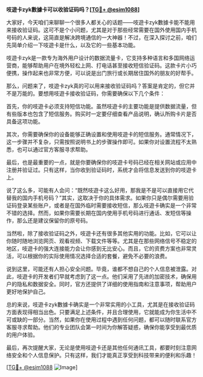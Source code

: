 **吱遊卡zyk數據卡可以收验证码吗？[[TG💪+ @esim1088](https://t.me/s/esim1088)]**

大家好，今天咱们来聊聊一个很多人都关心的话题——吱遊卡zyk數據卡能不能用来接收验证码。这可不是个小问题，尤其是对于那些经常需要在国外使用国内手机号码的人来说，这简直是解决跨境通信的一大神器！不过，在深入探讨之前，咱们先简单介绍一下吱遊卡是什么，以及它的一些基本功能。

吱遊卡zyk是一款专为海外用户设计的数据流量卡，它支持多种语言和多国网络运营商，能够帮助用户在境外轻松上网、打电话甚至接收短信验证码。这款卡片小巧便携，操作起来也非常方便，可以说是出门旅行或长期居住国外的朋友的好帮手。

那么，问题来了，吱遊卡zyk真的可以用来接收验证码吗？答案是肯定的，但它并不是万能的。要想用吱遊卡接收验证码，你需要确保以下几个条件：

首先，你的吱遊卡必须支持短信功能。虽然吱遊卡的主要功能是提供数据流量，但有些版本也包含了短信服务。购买时一定要仔细查看产品说明，确认所购卡片是否具备这项功能。

其次，你需要确保你的设备能够正确设置和使用吱遊卡的短信服务。通常情况下，这一步骤并不复杂，只需按照说明书上的步骤操作即可。如果你对设置流程不太熟悉，也可以通过官方客服寻求帮助。

最后，也是最重要的一点，就是你要确保你的吱遊卡号码已经在相关网站或应用中注册并验证过。只有这样，当你收到验证码时，系统才会将信息发送到你的吱遊卡上。

说了这么多，可能有人会问：“既然吱遊卡这么好用，那我是不是可以直接用它代替我的国内手机号码？”其实，这取决于你的具体需求。如果你只是偶尔需要用验证码登录某些账户，或者是在国外临时需要接收短信，那么吱遊卡确实是一个非常不错的选择。然而，如果你需要长期在国内使用手机号码进行通话、发短信等操作，那么还是建议保留你的原号码。

当然啦，除了接收验证码之外，吱遊卡还有很多其他实用的功能。比如，它可以让你随时随地浏览网页、观看视频、下载文件等等。尤其是在那些网络信号不稳定的地区，吱遊卡的强大连接能力会让你感到无比安心。而且，它的资费方案也非常灵活，可以根据你的实际使用情况选择合适的套餐，避免不必要的浪费。

说到这里，可能还有人担心安全问题。毕竟，谁都不想自己的个人信息被泄露。对此，吱遊卡的开发者们早就考虑到了这一点。他们采用了先进的加密技术，确保用户的隐私和数据安全。同时，官方还提供了详细的使用指南和注意事项，帮助用户更好地保护自己。

总的来说，吱遊卡zyk數據卡确实是一个非常实用的小工具，尤其是在接收验证码方面表现得相当出色。只要满足上述条件，并且合理使用，它就能成为你生活中不可或缺的一部分。当然，如果你在使用过程中遇到任何问题，都可以随时联系官方客服寻求帮助。他们的专业团队会第一时间为你解答疑惑，确保你能享受到最优质的用户体验。

最后，再次提醒大家，无论是使用吱遊卡还是其他任何通讯工具，都要时刻注意网络安全和个人信息保护。只有这样，我们才能真正享受到科技带来的便利和乐趣！

[[TG💪+ @esim1088](https://t.me/s/esim1088) ![Image](https://i.postimg.cc/4NQfJmqS/Snipaste-2025-05-13-00-14-12.png)]
